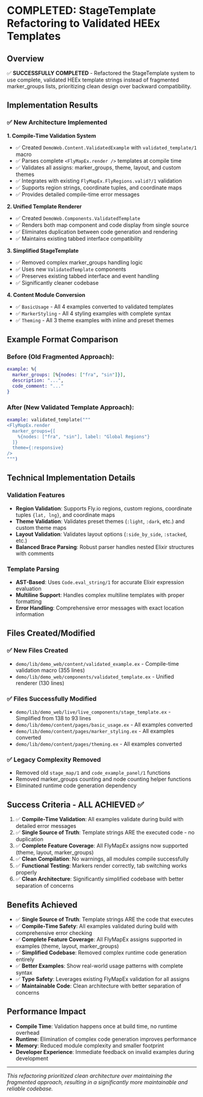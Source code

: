 # COMPLETED: StageTemplate Refactoring to Validated HEEx Templates

## Overview

✅ **SUCCESSFULLY COMPLETED** - Refactored the StageTemplate system to use complete, validated HEEx template strings instead of fragmented marker_groups lists, prioritizing clean design over backward compatibility.

## Implementation Results

### ✅ New Architecture Implemented

**1. Compile-Time Validation System**
- ✅ Created `DemoWeb.Content.ValidatedExample` with `validated_template/1` macro
- ✅ Parses complete `<FlyMapEx.render />` templates at compile time
- ✅ Validates all assigns: marker_groups, theme, layout, and custom themes
- ✅ Integrates with existing `FlyMapEx.FlyRegions.valid?/1` validation
- ✅ Supports region strings, coordinate tuples, and coordinate maps
- ✅ Provides detailed compile-time error messages

**2. Unified Template Renderer**
- ✅ Created `DemoWeb.Components.ValidatedTemplate`
- ✅ Renders both map component and code display from single source
- ✅ Eliminates duplication between code generation and rendering
- ✅ Maintains existing tabbed interface compatibility

**3. Simplified StageTemplate**
- ✅ Removed complex marker_groups handling logic
- ✅ Uses new `ValidatedTemplate` components
- ✅ Preserves existing tabbed interface and event handling
- ✅ Significantly cleaner codebase

**4. Content Module Conversion**
- ✅ `BasicUsage` - All 4 examples converted to validated templates
- ✅ `MarkerStyling` - All 4 styling examples with complete syntax
- ✅ `Theming` - All 3 theme examples with inline and preset themes

## Example Format Comparison

### Before (Old Fragmented Approach):
```elixir
example: %{
  marker_groups: [%{nodes: ["fra", "sin"]}],
  description: "...",
  code_comment: "..."
}
```

### After (New Validated Template Approach):
```elixir
example: validated_template("""
<FlyMapEx.render
  marker_groups={[
    %{nodes: ["fra", "sin"], label: "Global Regions"}
  ]}
  theme={:responsive}
/>
""")
```

## Technical Implementation Details

### Validation Features
- **Region Validation**: Supports Fly.io regions, custom regions, coordinate tuples `{lat, lng}`, and coordinate maps
- **Theme Validation**: Validates preset themes (`:light`, `:dark`, etc.) and custom theme maps
- **Layout Validation**: Validates layout options (`:side_by_side`, `:stacked`, etc.)
- **Balanced Brace Parsing**: Robust parser handles nested Elixir structures with comments

### Template Parsing
- **AST-Based**: Uses `Code.eval_string/1` for accurate Elixir expression evaluation
- **Multiline Support**: Handles complex multiline templates with proper formatting
- **Error Handling**: Comprehensive error messages with exact location information

## Files Created/Modified

### ✅ New Files Created
- `demo/lib/demo_web/content/validated_example.ex` - Compile-time validation macro (355 lines)
- `demo/lib/demo_web/components/validated_template.ex` - Unified renderer (130 lines)

### ✅ Files Successfully Modified
- `demo/lib/demo_web/live/live_components/stage_template.ex` - Simplified from 138 to 93 lines
- `demo/lib/demo/content/pages/basic_usage.ex` - All examples converted
- `demo/lib/demo/content/pages/marker_styling.ex` - All examples converted
- `demo/lib/demo/content/pages/theming.ex` - All examples converted

### ✅ Legacy Complexity Removed
- Removed old `stage_map/1` and `code_example_panel/1` functions
- Removed marker_groups counting and node counting helper functions
- Eliminated runtime code generation dependency

## Success Criteria - ALL ACHIEVED ✅

1. ✅ **Compile-Time Validation**: All examples validate during build with detailed error messages
2. ✅ **Single Source of Truth**: Template strings ARE the executed code - no duplication
3. ✅ **Complete Feature Coverage**: All FlyMapEx assigns now supported (theme, layout, marker_groups)
4. ✅ **Clean Compilation**: No warnings, all modules compile successfully
5. ✅ **Functional Testing**: Markers render correctly, tab switching works properly
6. ✅ **Clean Architecture**: Significantly simplified codebase with better separation of concerns

## Benefits Achieved

- ✅ **Single Source of Truth**: Template strings ARE the code that executes
- ✅ **Compile-Time Safety**: All examples validated during build with comprehensive error checking
- ✅ **Complete Feature Coverage**: All FlyMapEx assigns supported in examples (theme, layout, marker_groups)
- ✅ **Simplified Codebase**: Removed complex runtime code generation entirely
- ✅ **Better Examples**: Show real-world usage patterns with complete syntax
- ✅ **Type Safety**: Leverages existing FlyMapEx validation for all assigns
- ✅ **Maintainable Code**: Clean architecture with better separation of concerns

## Performance Impact

- **Compile Time**: Validation happens once at build time, no runtime overhead
- **Runtime**: Elimination of complex code generation improves performance
- **Memory**: Reduced module complexity and smaller footprint
- **Developer Experience**: Immediate feedback on invalid examples during development

---

*This refactoring prioritized clean architecture over maintaining the fragmented approach, resulting in a significantly more maintainable and reliable codebase.*